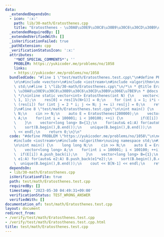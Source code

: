 ```yaml
---
data:
  _extendedDependsOn:
  - icon: ':x:'
    path: lib/30-math/Eratosthenes.cpp
    title: "Eratosthenes - \u30A8\u30E9\u30C8\u30B9\u30C6\u30CD\u30B9\u306E\u7BE9"
  _extendedRequiredBy: []
  _extendedVerifiedWith: []
  _isVerificationFailed: true
  _pathExtension: cpp
  _verificationStatusIcon: ':x:'
  attributes:
    '*NOT_SPECIAL_COMMENTS*': ''
    PROBLEM: https://yukicoder.me/problems/no/1058
    links:
    - https://yukicoder.me/problems/no/1058
  bundledCode: "#line 1 \"test/math/Eratosthenes.test.cpp\"\n#define PROBLEM \"https://yukicoder.me/problems/no/1058\"\
    \n\n#include <vector>\n#include <iostream>\n#include <algorithm>\nusing namespace\
    \ std;\n#line 1 \"lib/30-math/Eratosthenes.cpp\"\n/*\n * @title Eratosthenes -\
    \ \u30A8\u30E9\u30C8\u30B9\u30C6\u30CD\u30B9\u306E\u7BE9\n * @docs md/math/Eratosthenes.md\n\
    \ */\ninline static vector<int> Eratosthenes(int N) {\n    vector<int> res(N +\
    \ 1, 1);\n    res[0] = res[1%(N+1)] = 0;\n    for (int i = 1; i*i <= N; i++) if\
    \ (res[i]) for (int j = 2 * i; j <= N; j += i) res[j] = 0;\n    return res;\n\
    }\n#line 8 \"test/math/Eratosthenes.test.cpp\"\n\nint main() {\n    long long\
    \ N;\n    cin >> N;\n    auto E = Eratosthenes(200000);\n    vector<long long>\
    \ A;\n    for(int i = 100001; i < 100100; ++i) {\n        if(E[i]) A.push_back(i);\n\
    \    }\n    vector<long long> B={1};\n    for(auto& e1:A) for(auto& e2:A) B.push_back(e1*e2);\n\
    \    sort(B.begin(),B.end());\n    unique(B.begin(),B.end());\n    cout << B[N-1]\
    \ << endl;\n    return 0;\n}\n"
  code: "#define PROBLEM \"https://yukicoder.me/problems/no/1058\"\n\n#include <vector>\n\
    #include <iostream>\n#include <algorithm>\nusing namespace std;\n#include \"../../lib/30-math/Eratosthenes.cpp\"\
    \n\nint main() {\n    long long N;\n    cin >> N;\n    auto E = Eratosthenes(200000);\n\
    \    vector<long long> A;\n    for(int i = 100001; i < 100100; ++i) {\n      \
    \  if(E[i]) A.push_back(i);\n    }\n    vector<long long> B={1};\n    for(auto&\
    \ e1:A) for(auto& e2:A) B.push_back(e1*e2);\n    sort(B.begin(),B.end());\n  \
    \  unique(B.begin(),B.end());\n    cout << B[N-1] << endl;\n    return 0;\n}\n"
  dependsOn:
  - lib/30-math/Eratosthenes.cpp
  isVerificationFile: true
  path: test/math/Eratosthenes.test.cpp
  requiredBy: []
  timestamp: '2023-05-30 04:49:31+09:00'
  verificationStatus: TEST_WRONG_ANSWER
  verifiedWith: []
documentation_of: test/math/Eratosthenes.test.cpp
layout: document
redirect_from:
- /verify/test/math/Eratosthenes.test.cpp
- /verify/test/math/Eratosthenes.test.cpp.html
title: test/math/Eratosthenes.test.cpp
---
```

